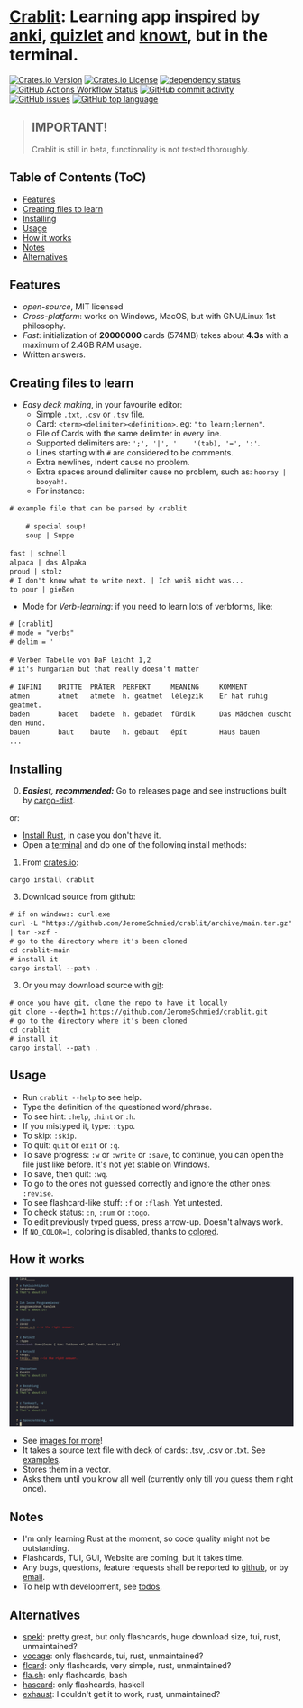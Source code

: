 # [Crablit](https://github.com/JeromeSchmied/crablit): Learning app inspired by [anki](https://ankiweb.net), [quizlet](https://quizlet.com) and [knowt](https://knowt.com), but in the terminal.

[![Crates.io Version](https://img.shields.io/crates/v/crablit)](https://crates.io/crates/crablit)
[![Crates.io License](https://img.shields.io/crates/l/crablit)](https://choosealicense.com/licenses/mit/)
[![dependency status](https://deps.rs/crate/crablit/0.1.6/status.svg)](https://deps.rs/crate/crablit/0.1.6)
[![GitHub Actions Workflow Status](https://img.shields.io/github/actions/workflow/status/jeromeschmied/crablit/rust.yml)](https://github.com/jeromeschmied/crablit/actions)
[![GitHub commit activity](https://img.shields.io/github/commit-activity/w/jeromeschmied/crablit)](https://github.com/jeromeschmied/crablit/commits)
[![GitHub issues](https://img.shields.io/github/issues/jeromeschmied/crablit)](https://github.com/jeromeschmied/crablit/issues)
[![GitHub top language](https://img.shields.io/github/languages/top/jeromeschmied/crablit)](https://github.com/jeromeschmied/crablit/)

> ## IMPORTANT!
>
> Crablit is still in beta, functionality is not tested thoroughly.

## Table of Contents (ToC)

<!--toc:start-->

-   [Features](#features)
-   [Creating files to learn](#creating-files-to-learn)
-   [Installing](#installing)
-   [Usage](#usage)
-   [How it works](#how-it-works)
-   [Notes](#notes)
-   [Alternatives](#alternatives)
<!--toc:end-->

## Features

-   _open-source_, MIT licensed
-   _Cross-platform_: works on Windows, MacOS, but with GNU/Linux 1st philosophy.
-   _Fast_: initialization of **20000000** cards (574MB) takes about **4.3s** with a maximum of 2.4GB RAM usage.
-   Written answers.

## Creating files to learn

-   _Easy deck making_, in your favourite editor:
    -   Simple `.txt`, `.csv` or `.tsv` file.
    -   Card: `<term><delimiter><definition>`. eg: `"to learn;lernen"`.
    -   File of Cards with the same delimiter in every line.
    -   Supported delimiters are: `';', '|', '    '(tab), '=', ':'`.
    -   Lines starting with `#` are considered to be comments.
    -   Extra newlines, indent cause no problem.
    -   Extra spaces around delimiter cause no problem, such as: `hooray | booyah!`.
    -   For instance:

```text
# example file that can be parsed by crablit

    # special soup!
    soup | Suppe

fast | schnell
alpaca | das Alpaka
proud | stolz
# I don't know what to write next. | Ich weiß nicht was...
to pour | gießen
```

-   Mode for _Verb-learning_: if you need to learn lots of verbforms, like:

```text
# [crablit]
# mode = "verbs"
# delim = '	'

# Verben Tabelle von DaF leicht 1,2
# it's hungarian but that really doesn't matter

# INFINI	DRITTE	PRÄTER	PERFEKT 	MEANING 	KOMMENT
atmen	    atmet	atmete	h. geatmet	lélegzik	Er hat ruhig geatmet.
baden	    badet	badete	h. gebadet	fürdik  	Das Mädchen duscht den Hund.
bauen	    baut	baute	h. gebaut	épít    	Haus bauen
...
```

<!-- ## Why is it better than the others? -->
<!-- |                 | quizlet     | knowt      | crablit                       | anki          | -->
<!-- |---------------- | ----------- | ---------- | --------------------------              | -->
<!-- | open-source     | no          | no         | of course!                              | -->
<!-- | ad-free         | nope        | nope       | 100%                                    | -->
<!-- | totally free    | not really  | not really | Yes, and it always will be              | -->
<!-- | speed out of 10 | 4           | 2          | 10                                      | -->
<!-- | offline version | paid        | no         | cross-platform, fast, TUI,GUI : coming soon  | -->

<!-- # or you can install latest development version with -->
<!-- cargo install --git https://github.com/jeromeschmied/crablit -->

## Installing

0. **_Easiest, recommended:_** Go to releases page and see instructions built by [cargo-dist](https://opensource.axo.dev/cargo-dist/).

or:

-   [Install Rust](https://www.rust-lang.org/tools/install), in case you don't have it.
-   Open a [terminal](https://github.com/cdleon/awesome-terminals) and do one of the following install methods:

1. From [crates.io](https://crates.io/crates/crablit):

```shell
cargo install crablit
```

3. Download source from github:

```shell
# if on windows: curl.exe
curl -L "https://github.com/JeromeSchmied/crablit/archive/main.tar.gz" | tar -xzf -
# go to the directory where it's been cloned
cd crablit-main
# install it
cargo install --path .
```

3. Or you may download source with [git](https://git-scm.com/downloads):

```shell
# once you have git, clone the repo to have it locally
git clone --depth=1 https://github.com/JeromeSchmied/crablit.git
# go to the directory where it's been cloned
cd crablit
# install it
cargo install --path .
```

## Usage

-   Run `crablit --help` to see help.
-   Type the definition of the questioned word/phrase.
-   To see hint: `:help`, `:hint` or `:h`.
-   If you mistyped it, type: `:typo`.
-   To skip: `:skip`.
-   To quit: `quit` or `exit` or `:q`.
-   To save progress: `:w` or `:write` or `:save`, to continue, you can open the file just like before. It's not yet stable on Windows.
-   To save, then quit: `:wq`.
-   To go to the ones not guessed correctly and ignore the other ones: `:revise`.
-   To see flashcard-like stuff: `:f` or `:flash`. Yet untested.
-   To check status: `:n`, `:num` or `:togo`.
-   To edit previously typed guess, press arrow-up. Doesn't always work.
-   If `NO_COLOR=1`, coloring is disabled, thanks to [colored](https://crates.io/crates/colored).

## How it works

![Sample][1]

-   See [images for more](examples/img)!
-   It takes a source text file with deck of cards: .tsv, .csv or .txt. See [examples](https://github.com/JeromeSchmied/crablit/tree/main/examples).
-   Stores them in a vector.
-   Asks them until you know all well (currently only till you guess them right once).

## Notes

-   I'm only learning Rust at the moment, so code quality might not be outstanding.
-   Flashcards, TUI, GUI, Website are coming, but it takes time.
-   Any bugs, questions, feature requests shall be reported to [github](https://github.com/JeromeSchmied/crablit/issues), or by [email](mailto:iitsnotme214@proton.me).
-   To help with development, see [todos](TODO.md).

## Alternatives

-   [speki](https://crates.io/crates/speki): pretty great, but only flashcards, huge download size, tui, rust, unmaintained?
-   [vocage](https://crates.io/crates/vocage): only flashcards, tui, rust, unmaintained?
-   [flcard](https://crates.io/crates/flcard): only flashcards, very simple, rust, unmaintained?
-   [fla.sh](https://github.com/tallguyjenks/fla.sh): only flashcards, bash
-   [hascard](https://github.com/Yvee1/hascard): only flashcards, haskell
-   [exhaust](https://github.com/heyrict/exhaust): I couldn't get it to work, rust, unmaintained?

[1]: examples/img/v0.1.5_cards.png "Image of using crablit in Alacritty terminal on Arch GNU/Linux"
